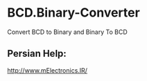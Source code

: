 ﻿# BCD.Binary-Converter
Convert BCD to Binary and Binary To BCD


Persian Help:
----------------
http://www.mElectronics.IR/